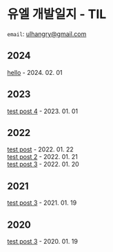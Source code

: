 # 유엘 개발일지 - TIL
`email`: ulhangry@gmail.com

## 2024<br>
<a href="https://github.com/umjiwan/TIL/blob/main/post/2024-02-01-hello.md">hello</a>                         - 2024. 02. 01                        <br>
                    
## 2023<br>
<a href="https://github.com/umjiwan/TIL/blob/main/post/2023-01-01-test-post-4.md">test post 4</a>                         - 2023. 01. 01                        <br>
                    
## 2022<br>
<a href="https://github.com/umjiwan/TIL/blob/main/post/2022-01-22-test-post.md">test post</a>                         - 2022. 01. 22                        <br>
                    <a href="https://github.com/umjiwan/TIL/blob/main/post/2022-01-21-test-post-2.md">test post 2</a>                         - 2022. 01. 21                        <br>
                    <a href="https://github.com/umjiwan/TIL/blob/main/post/2022-01-20-test-post-3.md">test post 3</a>                         - 2022. 01. 20                        <br>
                    
## 2021<br>
<a href="https://github.com/umjiwan/TIL/blob/main/post/2021-01-19-test-post-3.md">test post 3</a>                         - 2021. 01. 19                        <br>
                    
## 2020<br>
<a href="https://github.com/umjiwan/TIL/blob/main/post/2020-01-19-test-post-3.md">test post 3</a>                         - 2020. 01. 19                        <br>
                    